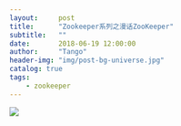 ```yaml
---
layout:     post
title:      "Zookeeper系列之漫话ZooKeeper"
subtitle:   ""
date:       2018-06-19 12:00:00
author:     "Tango"
header-img: "img/post-bg-universe.jpg"
catalog: true
tags:   
    - zookeeper
---
```


![](/img/in-post/post-in-post-zookeeper.png)
